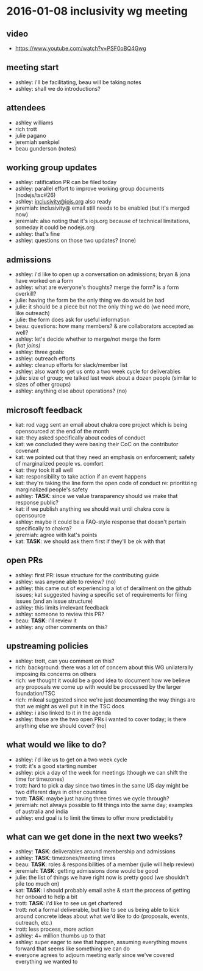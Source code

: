 # 2016-01-08 inclusivity wg meeting

## video

- https://www.youtube.com/watch?v=PSF0oBQ4Gwg

## meeting start

- ashley: i'll be facilitating, beau will be taking notes
- ashley: shall we do introductions?

## attendees

- ashley williams
- rich trott
- julie pagano
- jeremiah senkpiel
- beau gunderson (notes)

## working group updates

- ashley: ratification PR can be filed today
- ashley: parallel effort to improve working group documents (nodejs/tsc#26)
- ashley: inclusivity@iojs.org also ready
- jeremiah: inclusivity@ email still needs to be enabled (but it's merged now)
- jeremiah: also noting that it's iojs.org because of technical limitations,
  someday it could be nodejs.org
- ashley: that's fine
- ashley: questions on those two updates? (none)

## admissions

- ashley: i'd like to open up a conversation on admissions; bryan & jona have
  worked on a form
- ashley: what are everyone's thoughts? merge the form? is a form overkill?
- julie: having the form be the only thing we do would be bad
- julie: it should be a piece but not the only thing we do (we need more, like
  outreach)
- julie: the form does ask for useful information
- beau: questions: how many members? & are collaborators accepted as well?
- ashley: let's decide whether to merge/not merge the form
- *(kat joins)*
- ashley: three goals:
- ashley: outreach efforts
- ashley: cleanup efforts for slack/member list
- ashley: also want to get us onto a two week cycle for deliverables
- julie: size of group; we talked last week about a dozen people (similar to
- sizes of other groups)
- ashley: anything else about operations? (no)

## microsoft feedback

- kat: rod vagg sent an email about chakra core project which is being
  opensourced at the end of the month
- kat: they asked specifically about codes of conduct
- kat: we concluded they were basing their CoC on the contributor covenant
- kat: we pointed out that they need an emphasis on enforcement; safety of
  marginalized people vs. comfort
- kat: they took it all well
- kat: responsibility to take action if an event happens
- kat: they're taking the line form the open code of conduct re: prioritizing
  marginalized people's safety
- ashley: **TASK**: since we value transparency should we make that response
  public?
- kat: if we publish anything we should wait until chakra core is opensource
- ashley: maybe it could be a FAQ-style response that doesn't pertain
  specifically to chakra?
- jeremiah: agree with kat's points
- kat: **TASK**: we should ask them first if they'll be ok with that

## open PRs

- ashley: first PR: issue structure for the contributing guide
- ashley: was anyone able to review? (no)
- ashley: this came out of experiencing a lot of derailment on the github
  issues; kat suggested having a specific set of requirements for filing issues
  (and an issue structure)
- ashley: this limits irrelevant feedback
- ashley: someone to review this PR?
- beau: **TASK**: i'll review it
- ashley: any other comments on this?

## upstreaming policies

- ashley: trott, can you comment on this?
- rich: background: there was a lot of concern about this WG unilaterally
  imposing its concerns on others
- rich: we thought it would be a good idea to document how we believe any
  proposals we come up with would be processed by the larger foundation/TSC
- rich: mikeal suggested since we're just documenting the way things are that
  we might as well put it in the TSC docs
- ashley: i also linked to it in the agenda
- ashley: those are the two open PRs i wanted to cover today; is there anything
  else we should cover? (no)

## what would we like to do?

- ashley: i'd like us to get on a two week cycle
- trott: it's a good starting number
- ashley: pick a day of the week for meetings (though we can shift the time for
  timezones)
- trott: hard to pick a day since two times in the same US day might be two
  different days in other countries
- trott: **TASK**: maybe just having three times we cycle through?
- jeremiah: not always possible to fit things into the same day; examples of
  australia and india
- ashley: end goal is to limit the times to offer more predictability

## what can we get done in the next two weeks?

- ashley: **TASK**: deliverables around membership and admissions
- ashley: **TASK**: timezones/meeting times
- beau: **TASK**: roles & responsibilities of a member (julie will help review)
- jeremiah: **TASK**: getting admissions done would be good
- julie: the list of things we have right now is pretty good (we shouldn't pile
  too much on)
- kat: **TASK**: i should probably email ashe & start the process of getting
  her onboard to help a bit
- trott: **TASK**: i'd like to see us get chartered
- trott: not a formal deliverable, but like to see us being able to kick around
  concrete ideas about what we'd like to do (proposals, events, outreach, etc.)
- trott: less process, more action
- ashley: 4+ million thumbs up to that
- ashley: super eager to see that happen, assuming everything moves forward
  that seems like something we can do
- everyone agrees to adjourn meeting early since we've covered everything we
  wanted to
